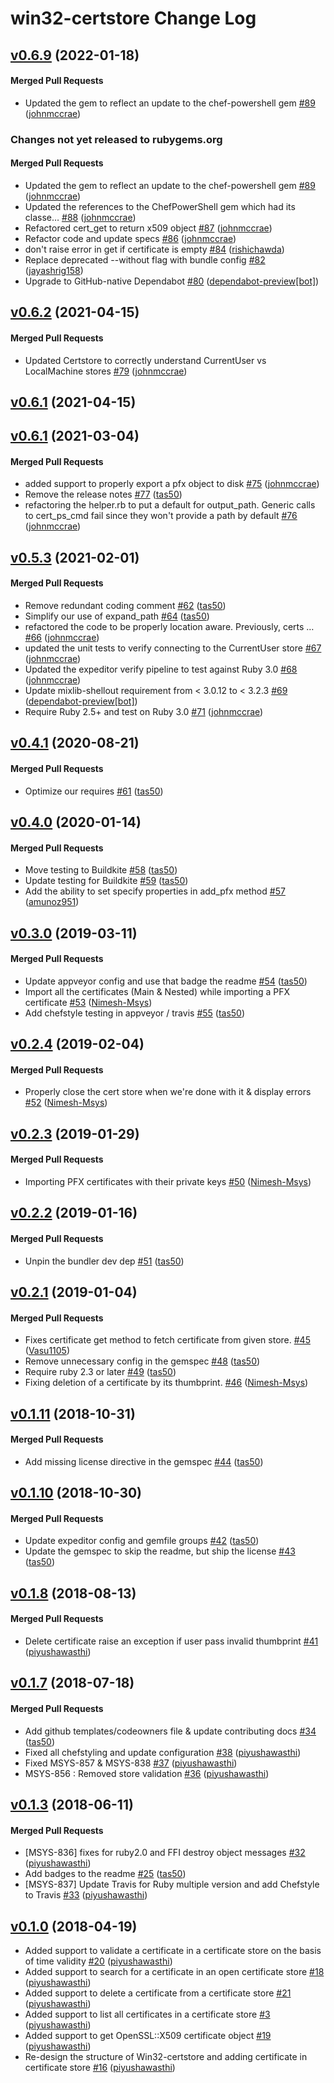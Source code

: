 # win32-certstore Change Log

<!-- latest_release 0.6.9 -->
## [v0.6.9](https://github.com/chef/win32-certstore/tree/v0.6.9) (2022-01-18)

#### Merged Pull Requests
- Updated the gem to reflect an update to the chef-powershell gem [#89](https://github.com/chef/win32-certstore/pull/89) ([johnmccrae](https://github.com/johnmccrae))
<!-- latest_release -->

<!-- release_rollup since=0.6.2 -->
### Changes not yet released to rubygems.org

#### Merged Pull Requests
- Updated the gem to reflect an update to the chef-powershell gem [#89](https://github.com/chef/win32-certstore/pull/89) ([johnmccrae](https://github.com/johnmccrae)) <!-- 0.6.9 -->
- Updated the references to the ChefPowerShell gem which had its classe… [#88](https://github.com/chef/win32-certstore/pull/88) ([johnmccrae](https://github.com/johnmccrae)) <!-- 0.6.8 -->
- Refactored cert_get to return x509 object [#87](https://github.com/chef/win32-certstore/pull/87) ([johnmccrae](https://github.com/johnmccrae)) <!-- 0.6.7 -->
- Refactor code and update specs [#86](https://github.com/chef/win32-certstore/pull/86) ([johnmccrae](https://github.com/johnmccrae)) <!-- 0.6.6 -->
- don&#39;t raise error in get if certificate is empty [#84](https://github.com/chef/win32-certstore/pull/84) ([rishichawda](https://github.com/rishichawda)) <!-- 0.6.5 -->
- Replace deprecated --without flag with bundle config [#82](https://github.com/chef/win32-certstore/pull/82) ([jayashrig158](https://github.com/jayashrig158)) <!-- 0.6.4 -->
- Upgrade to GitHub-native Dependabot [#80](https://github.com/chef/win32-certstore/pull/80) ([dependabot-preview[bot]](https://github.com/dependabot-preview[bot])) <!-- 0.6.3 -->
<!-- release_rollup -->

<!-- latest_stable_release -->
## [v0.6.2](https://github.com/chef/win32-certstore/tree/v0.6.2) (2021-04-15)

#### Merged Pull Requests
- Updated Certstore to correctly understand CurrentUser vs LocalMachine stores [#79](https://github.com/chef/win32-certstore/pull/79) ([johnmccrae](https://github.com/johnmccrae))
<!-- latest_stable_release -->

## [v0.6.1](https://github.com/chef/win32-certstore/tree/v0.6.1) (2021-04-15)

## [v0.6.1](https://github.com/chef/win32-certstore/tree/v0.6.1) (2021-03-04)

#### Merged Pull Requests
- added support to properly export a pfx object to disk [#75](https://github.com/chef/win32-certstore/pull/75) ([johnmccrae](https://github.com/johnmccrae))
- Remove the release notes [#77](https://github.com/chef/win32-certstore/pull/77) ([tas50](https://github.com/tas50))
- refactoring the helper.rb to put a default for output_path. Generic calls to cert_ps_cmd fail since they won&#39;t provide a path by default [#76](https://github.com/chef/win32-certstore/pull/76) ([johnmccrae](https://github.com/johnmccrae))

## [v0.5.3](https://github.com/chef/win32-certstore/tree/v0.5.3) (2021-02-01)

#### Merged Pull Requests
- Remove redundant coding comment [#62](https://github.com/chef/win32-certstore/pull/62) ([tas50](https://github.com/tas50))
- Simplify our use of expand_path [#64](https://github.com/chef/win32-certstore/pull/64) ([tas50](https://github.com/tas50))
- refactored the code to be properly location aware. Previously, certs … [#66](https://github.com/chef/win32-certstore/pull/66) ([johnmccrae](https://github.com/johnmccrae))
- updated the unit tests to verify connecting to the CurrentUser store [#67](https://github.com/chef/win32-certstore/pull/67) ([johnmccrae](https://github.com/johnmccrae))
- Updated the expeditor verify pipeline to test against Ruby 3.0 [#68](https://github.com/chef/win32-certstore/pull/68) ([johnmccrae](https://github.com/johnmccrae))
- Update mixlib-shellout requirement from &lt; 3.0.12 to &lt; 3.2.3 [#69](https://github.com/chef/win32-certstore/pull/69) ([dependabot-preview[bot]](https://github.com/dependabot-preview[bot]))
- Require Ruby 2.5+ and test on Ruby 3.0 [#71](https://github.com/chef/win32-certstore/pull/71) ([johnmccrae](https://github.com/johnmccrae))

## [v0.4.1](https://github.com/chef/win32-certstore/tree/v0.4.1) (2020-08-21)

#### Merged Pull Requests
- Optimize our requires [#61](https://github.com/chef/win32-certstore/pull/61) ([tas50](https://github.com/tas50))

## [v0.4.0](https://github.com/chef/win32-certstore/tree/v0.4.0) (2020-01-14)

#### Merged Pull Requests
- Move testing to Buildkite [#58](https://github.com/chef/win32-certstore/pull/58) ([tas50](https://github.com/tas50))
- Update testing for Buildkite [#59](https://github.com/chef/win32-certstore/pull/59) ([tas50](https://github.com/tas50))
- Add the ability to set specify properties in add_pfx method [#57](https://github.com/chef/win32-certstore/pull/57) ([amunoz951](https://github.com/amunoz951))

## [v0.3.0](https://github.com/chef/win32-certstore/tree/v0.3.0) (2019-03-11)

#### Merged Pull Requests
- Update appveyor config and use that badge the readme [#54](https://github.com/chef/win32-certstore/pull/54) ([tas50](https://github.com/tas50))
- Import all the certificates (Main &amp; Nested) while importing a PFX certificate [#53](https://github.com/chef/win32-certstore/pull/53) ([Nimesh-Msys](https://github.com/Nimesh-Msys))
- Add chefstyle testing in appveyor / travis [#55](https://github.com/chef/win32-certstore/pull/55) ([tas50](https://github.com/tas50))

## [v0.2.4](https://github.com/chef/win32-certstore/tree/v0.2.4) (2019-02-04)

#### Merged Pull Requests
- Properly close the cert store when we&#39;re done with it &amp; display errors [#52](https://github.com/chef/win32-certstore/pull/52) ([Nimesh-Msys](https://github.com/Nimesh-Msys))

## [v0.2.3](https://github.com/chef/win32-certstore/tree/v0.2.3) (2019-01-29)

#### Merged Pull Requests
- Importing PFX certificates with their private keys [#50](https://github.com/chef/win32-certstore/pull/50) ([Nimesh-Msys](https://github.com/Nimesh-Msys))

## [v0.2.2](https://github.com/chef/win32-certstore/tree/v0.2.2) (2019-01-16)

#### Merged Pull Requests
- Unpin the bundler dev dep [#51](https://github.com/chef/win32-certstore/pull/51) ([tas50](https://github.com/tas50))

## [v0.2.1](https://github.com/chef/win32-certstore/tree/v0.2.1) (2019-01-04)

#### Merged Pull Requests
- Fixes certificate get method to fetch certificate from given store. [#45](https://github.com/chef/win32-certstore/pull/45) ([Vasu1105](https://github.com/Vasu1105))
- Remove unnecessary config in the gemspec [#48](https://github.com/chef/win32-certstore/pull/48) ([tas50](https://github.com/tas50))
- Require ruby 2.3 or later [#49](https://github.com/chef/win32-certstore/pull/49) ([tas50](https://github.com/tas50))
- Fixing deletion of a certificate by its thumbprint. [#46](https://github.com/chef/win32-certstore/pull/46) ([Nimesh-Msys](https://github.com/Nimesh-Msys))

## [v0.1.11](https://github.com/chef/win32-certstore/tree/v0.1.11) (2018-10-31)

#### Merged Pull Requests
- Add missing license directive in the gemspec [#44](https://github.com/chef/win32-certstore/pull/44) ([tas50](https://github.com/tas50))

## [v0.1.10](https://github.com/chef/win32-certstore/tree/v0.1.10) (2018-10-30)

#### Merged Pull Requests
- Update expeditor config and gemfile groups [#42](https://github.com/chef/win32-certstore/pull/42) ([tas50](https://github.com/tas50))
- Update the gemspec to skip the readme, but ship the license [#43](https://github.com/chef/win32-certstore/pull/43) ([tas50](https://github.com/tas50))

## [v0.1.8](https://github.com/chef/win32-certstore/tree/v0.1.8) (2018-08-13)

#### Merged Pull Requests
- Delete certificate raise an exception if user pass invalid thumbprint [#41](https://github.com/chef/win32-certstore/pull/41) ([piyushawasthi](https://github.com/piyushawasthi))

## [v0.1.7](https://github.com/chef/win32-certstore/tree/v0.1.7) (2018-07-18)

#### Merged Pull Requests
- Add github templates/codeowners file &amp; update contributing docs [#34](https://github.com/chef/win32-certstore/pull/34) ([tas50](https://github.com/tas50))
- Fixed all chefstyling and update configuration [#38](https://github.com/chef/win32-certstore/pull/38) ([piyushawasthi](https://github.com/piyushawasthi))
- Fixed MSYS-857 &amp; MSYS-838  [#37](https://github.com/chef/win32-certstore/pull/37) ([piyushawasthi](https://github.com/piyushawasthi))
- MSYS-856 : Removed store validation [#36](https://github.com/chef/win32-certstore/pull/36) ([piyushawasthi](https://github.com/piyushawasthi))

## [v0.1.3](https://github.com/chef/win32-certstore/tree/v0.1.3) (2018-06-11)

#### Merged Pull Requests
- [MSYS-836] fixes for ruby2.0 and FFI destroy object messages  [#32](https://github.com/chef/win32-certstore/pull/32) ([piyushawasthi](https://github.com/piyushawasthi))
- Add badges to the readme [#25](https://github.com/chef/win32-certstore/pull/25) ([tas50](https://github.com/tas50))
- [MSYS-837] Update Travis for Ruby multiple version and add Chefstyle to Travis [#33](https://github.com/chef/win32-certstore/pull/33) ([piyushawasthi](https://github.com/piyushawasthi))



<!-- usage documentation: http://expeditor-docs.es.chef.io/configuration/changelog/ -->
<!-- latest_release 0.1.0 -->
## [v0.1.0](https://github.com/chef/win32-certstore/commits) (2018-04-19)

* Added support to validate a certificate in a certificate store on the basis of time validity [#20](https://github.com/chef/win32-certstore/pull/20) ([piyushawasthi](https://github.com/piyushawasthi))
* Added support to search for a certificate in an open certificate store [#18](https://github.com/chef/win32-certstore/pull/18) ([piyushawasthi](https://github.com/piyushawasthi))
* Added support to delete a certificate from a certificate store [#21](https://github.com/chef/win32-certstore/pull/21) ([piyushawasthi](https://github.com/piyushawasthi))
* Added support to list all certificates in a certificate store [#3](https://github.com/chef/win32-certstore/pull/3) ([piyushawasthi](https://github.com/piyushawasthi))
* Added support to get OpenSSL::X509 certificate object [#19](https://github.com/chef/win32-certstore/pull/19) ([piyushawasthi](https://github.com/piyushawasthi))
* Re-design the structure of Win32-certstore and adding certificate in certificate store [#16](https://github.com/chef/win32-certstore/pull/16) ([piyushawasthi](https://github.com/piyushawasthi))